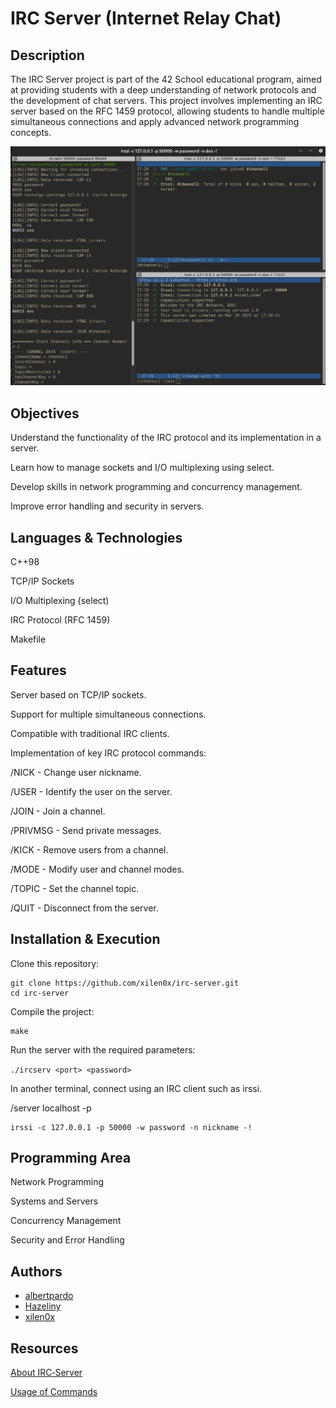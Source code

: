 # IRC Server (Internet Relay Chat)

## Description

The IRC Server project is part of the 42 School educational program, aimed at providing students with a deep understanding of network protocols and the development of chat servers. This project involves implementing an IRC server based on the RFC 1459 protocol, allowing students to handle multiple simultaneous connections and apply advanced network programming concepts.

![screenshot](https://github.com/xilen0x/xilen0x/blob/master/images_x_repos/ourIRCServer.png?raw=true)

## Objectives

Understand the functionality of the IRC protocol and its implementation in a server.

Learn how to manage sockets and I/O multiplexing using select.

Develop skills in network programming and concurrency management.

Improve error handling and security in servers.

## Languages & Technologies

C++98

TCP/IP Sockets

I/O Multiplexing (select)

IRC Protocol (RFC 1459)

Makefile

## Features

Server based on TCP/IP sockets.

Support for multiple simultaneous connections.

Compatible with traditional IRC clients.

Implementation of key IRC protocol commands:

/NICK - Change user nickname.

/USER - Identify the user on the server.

/JOIN - Join a channel.

/PRIVMSG - Send private messages.

/KICK - Remove users from a channel.

/MODE - Modify user and channel modes.

/TOPIC - Set the channel topic.

/QUIT - Disconnect from the server.

## Installation & Execution

Clone this repository:

```
git clone https://github.com/xilen0x/irc-server.git
cd irc-server
```
Compile the project:

```
make
```
Run the server with the required parameters:

```./ircserv <port> <password>```

In another terminal, connect using an IRC client such as irssi.

/server localhost <port> -p <password>
```
irssi -c 127.0.0.1 -p 50000 -w password -n nickname -!
```
## Programming Area

Network Programming

Systems and Servers

Concurrency Management

Security and Error Handling

## Authors

- [albertpardo](https://github.com/albertpardo)
- [Hazeliny](https://github.com/Hazeliny)
- [xilen0x](https://github.com/xilen0x)

## Resources

[About IRC‐Server](https://github.com/xilen0x/irc-server/wiki/About-IRC%E2%80%90Server)

[Usage of Commands](https://github.com/xilen0x/irc-server/wiki/Usage-of-Commands)

